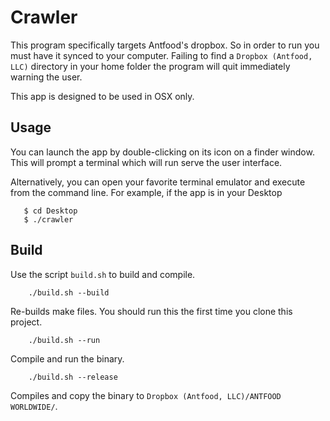 # Crawler

This program specifically targets Antfood's dropbox. So in order to run you must have it synced to your computer.
Failing to find a `Dropbox (Antfood, LLC)` directory in your home folder the program will quit immediately 
warning the user.

This app is designed to be used in OSX only. 

## Usage
You can launch the app by double-clicking on its icon on a finder window. This will prompt a terminal
which will run serve the user interface.

Alternatively, you can open your favorite terminal emulator and execute from the command line. For example, if the 
app is in your Desktop

       $ cd Desktop
       $ ./crawler

## Build

Use the script `build.sh` to build and compile.

        ./build.sh --build 

Re-builds make files. You should run this the first time you clone this project.

        ./build.sh --run 

Compile and run the binary.

        ./build.sh --release

Compiles and copy the binary to `Dropbox (Antfood, LLC)/ANTFOOD WORLDWIDE/`.
